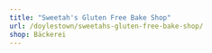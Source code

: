 ```yaml
---
title: "Sweetah's Gluten Free Bake Shop"
url: /doylestown/sweetahs-gluten-free-bake-shop/
shop: Bäckerei
---
```

